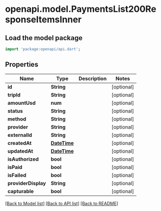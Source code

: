 # openapi.model.PaymentsList200ResponseItemsInner

## Load the model package
```dart
import 'package:openapi/api.dart';
```

## Properties
Name | Type | Description | Notes
------------ | ------------- | ------------- | -------------
**id** | **String** |  | [optional] 
**tripId** | **String** |  | [optional] 
**amountUsd** | **num** |  | [optional] 
**status** | **String** |  | [optional] 
**method** | **String** |  | [optional] 
**provider** | **String** |  | [optional] 
**externalId** | **String** |  | [optional] 
**createdAt** | [**DateTime**](DateTime.md) |  | [optional] 
**updatedAt** | [**DateTime**](DateTime.md) |  | [optional] 
**isAuthorized** | **bool** |  | [optional] 
**isPaid** | **bool** |  | [optional] 
**isFailed** | **bool** |  | [optional] 
**providerDisplay** | **String** |  | [optional] 
**capturable** | **bool** |  | [optional] 

[[Back to Model list]](../README.md#documentation-for-models) [[Back to API list]](../README.md#documentation-for-api-endpoints) [[Back to README]](../README.md)


